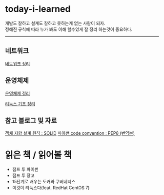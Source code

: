# today-i-learned
개발도 잘하고 설계도 잘하고 못하는게 없는 사람이 되자.<br>
정해진 규칙에 따라 누가 봐도 이해 할수있게 잘 정리 하는것이 중요하다.


---
## 네트워크
[네트워크 정리](https://github.com/shkimm5189/today-i-learned/tree/main/Network)

## 운영체제
[운영체제 정리](https://github.com/shkimm5189/today-i-learned/tree/main/OS)

[리눅스 기초 정리](https://github.com/shkimm5189/today-i-learned/tree/main/Linux)


## 참고 블로그 및 자료  
[객체 지향 설계 원칙 : SOLID](https://www.nextree.co.kr/p6960/)
[파이썬 code convention : PEP8 (번역본)](https://luavis.me/python/python-convention)

# 읽은 책 / 읽어볼 책
- 점프 투 파이썬
- 점프 투 장고
- 15단계로 배우는 도커와 쿠버네티스
- 이것이 리눅스다(feat. RedHat CentOS 7)
